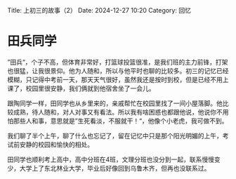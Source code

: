 Title: 上初三的故事（2）
Date: 2024-12-27 10:20
Category: 回忆

# 田兵同学

”田兵“，个子不高，但体育非常好，打篮球投篮很准，是我们班的主力前锋，打架也很猛，让我很景仰。他为人随和，所以与他平时也聊的比较多。初三的记忆已经模糊，只记得中考前一天，那天天气很好，虽然我还是按时到校，但是已经不用上课了，校园里很安静，我们俩就到他宿舍坐了一会儿。

跟陶同学一样，田同学也从乡里来的，亲戚帮忙在校园里找了一间小屋落脚。他比较成熟，待人随和，对人对事又有看法。所以我有啥困惑也都跟他说，他说你不用怕那些人和事，意思就是”生死看淡，不服就干！“，他像个小老虎，我可做不到。

我们聊了半个上午，聊了什么也忘记了，留在记忆中只是那个阳光明媚的上午，考试前安静的校园和愉快的相处。

田同学也顺利考上高中，高中分班在4班，文理分班也没分到一起，联系慢慢变少，大学上了东北林业大学，毕业后好像回到乌鲁木齐，但再也没联系过。





